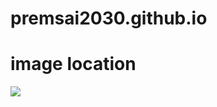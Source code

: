 # premsai2030.github.io

# image location 
![](https://github.com/premsai2030/premsai2030.github.io/blob/master/v1.jpg)
